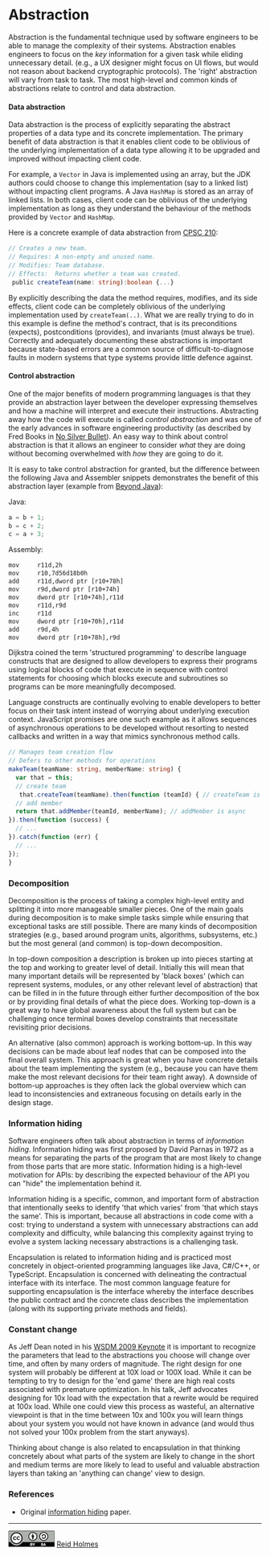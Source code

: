 # Abstraction

Abstraction is the fundamental technique used by software engineers to be able to manage the complexity of their systems. Abstraction enables engineers to focus on the _key_ information for a given task while eliding unnecessary detail. (e.g., a UX designer might focus on UI flows, but would not reason about backend cryptographic protocols). The 'right' abstraction will vary from task to task. The most high-level and common kinds of abstractions relate to control and data abstraction.

#### Data abstraction

Data abstraction is the process of explicitly separating the abstract properties of a data type and its concrete implementation. The primary benefit of data abstraction is that it enables client code to be oblivious of the underlying implementation of a data type allowing it to be upgraded and improved without impacting client code.

For example, a ```Vector``` in Java is implemented using an array, but the JDK authors could choose to change this implementation (say to a linked list) without impacting client programs. A Java ```HashMap``` is stored as an array of linked lists. In both cases, client code can be oblivious of the underlying implementation as long as they understand the behaviour of the methods provided by ```Vector``` and ```HashMap```. 

Here is a concrete example of data abstraction from [CPSC 210](https://sites.google.com/site/ubccpsc2102015s2/schedule/ubc-cpsc-210-robust-classes.pdf?attredirects=0&d=1):

```typescript
// Creates a new team.
// Requires: A non-empty and unused name.
// Modifies: Team database.
// Effects:  Returns whether a team was created.
 public createTeam(name: string):boolean {...} 
```

By explicitly describing the data the method requires, modifies, and its side effects, client code can be completely oblivious of the underlying implementation used by ```createTeam(..)```. What we are really trying to do in this example is define the method's contract, that is its preconditions (expects), postconditions (provides), and invariants (must always be true). Correctly and adequately documenting these abstractions is important because state-based errors are a common source of difficult-to-diagnose faults in modern systems that type systems provide little defence against.

#### Control abstraction

One of the major benefits of modern programming languages is that they provide an abstraction layer between the developer expressing themselves and how a machine will interpret and execute their instructions. Abstracting away how the code will execute is called *control abstraction* and was one of the early advances in software engineering productivity (as described by Fred Books in [No Silver Bullet](http://worrydream.com/refs/Brooks-NoSilverBullet.pdf)). An easy way to think about control abstraction is that it allows an engineer to consider *what* they are doing without becoming overwhelmed with *how* they are going to do it.

It is easy to take control abstraction for granted, but the difference between the following Java and Assembler snippets demonstrates the benefit of this abstraction layer (example from [Beyond Java](http://www.beyondjava.net/blog/java-programmers-guide-assembler-language/)):

Java:

```java
a = b + 1;
b = c + 2;
c = a + 3;
```

Assembly:

```assembly_x86
mov     r11d,2h                   
mov     r10,7d56d18b0h            
add     r11d,dword ptr [r10+78h]  
mov     r9d,dword ptr [r10+74h]   
mov     dword ptr [r10+74h],r11d  
mov     r11d,r9d                  
inc     r11d                      
mov     dword ptr [r10+70h],r11d  
add     r9d,4h                    
mov     dword ptr [r10+78h],r9d   
```

Dijkstra coined the term 'structured programming' to describe language constructs that are designed to allow developers to express their programs using logical blocks of code that execute in sequence with control statements for choosing which blocks execute and subroutines so programs can be more meaningfully decomposed.

Language constructs are continually evolving to enable developers to better focus on their task intent instead of worrying about underlying execution context. JavaScript promises are one such example as it allows sequences of asynchronous operations to be developed without resorting to nested callbacks and written in a way that mimics synchronous method calls.

```typescript
// Manages team creation flow
// Defers to other methods for operations
makeTeam(teamName: string, memberName: string) {
  var that = this;
  // create team
   that.createTeam(teamName).then(function (teamId) { // createTeam is async
  // add member
  return that.addMember(teamId, memberName); // addMember is async
}).then(function (success) {
  // ...
}).catch(function (err) {
  // ...
});
}
```

### Decomposition

Decomposition is the process of taking a complex high-level entity and splitting it into more manageable smaller pieces. One of the main goals during decomposition is to make simple tasks simple while ensuring that exceptional tasks are still possible. There are many kinds of decomposition strategies (e.g., based around program units, algorithms, subsystems, etc.) but the most general (and common) is top-down decomposition. 

In top-down composition a description is broken up into pieces starting at the top and working to greater level of detail. Initially this will mean that many important details will be represented by 'black boxes' (which can represent systems, modules, or any other relevant level of abstraction) that can be filled in in the future through either further decomposition of the box or by providing final details of what the piece does. Working top-down is a great way to have global awareness about the full system but can be challenging once terminal boxes develop constraints that necessitate revisiting prior decisions.

An alternative (also common) approach is working bottom-up. In this way decisions can be made about leaf nodes that can be composed into the final overall system. This approach is great when you have concrete details about the team implementing the system (e.g., because you can have them make the most relevant decisions for their team right away). A downside of bottom-up approaches is they often lack the global overview which can lead to inconsistencies and extraneous focusing on details early in the design stage.

<!-- TODO: add decomposing user stories here 
#### Example: Decomposing user stories
-->

<!-- TODO: decomposition levels -->

### Information hiding 

Software engineers often talk about abstraction in terms of _information hiding_.  Information hiding was first proposed by David Parnas in 1972 as a means for separating the parts of the program that are most likely to change from those parts that are more static. Information hiding is a high-level motivation for APIs: by describing the expected behaviour of the API you can "hide" the implementation behind it. 

Information hiding is a specific, common, and important form of abstraction that intentionally seeks to identify 'that which varies' from 'that which stays the same'. This is important, because all abstractions in code come with a cost: trying to understand a system with unnecessary abstractions can add complexity and difficulty, while balancing this complexity against trying to evolve a system lacking necessary abstractions is a challenging task.

Encapsulation is related to information hiding and is practiced most concretely in object-oriented programming languages like Java, C#/C++, or TypeScript.  Encapsulation is concerned with delineating the contractual interface with its interface. The most common language feature for supporting encapsulation is the interface whereby the interface describes the public contract and the concrete class describes the implementation (along with its supporting private methods and fields).

### Constant change

As Jeff Dean noted in his [WSDM 2009 Keynote](http://static.googleusercontent.com/media/research.google.com/en//people/jeff/WSDM09-keynote.pdf) it is important to recognize the parameters that lead to the abstractions you choose will change over time, and often by many orders of magnitude. The right design for one system will probably be different at 10X load or 100X load. While it can be tempting to try to design for the 'end game' there are high real costs associated with premature optimization. In his talk, Jeff advocates designing for 10x load with the expectation that a rewrite would be required at 100x load. While one could view this process as wasteful, an alternative viewpoint is that in the time between 10x and 100x you will learn things about your system you would not have known in advance (and would thus not solved your 100x problem from the start anyways).

Thinking about change is also related to encapsulation in that thinking concretely about what parts of the system are likely to change in the short and medium terms are more likely to lead to useful and valuable abstraction layers than taking an 'anything can change' view to design.

### References

* Original [information hiding](http://www.cs.umd.edu/class/spring2003/cmsc838p/Design/criteria.pdf) paper.

---
[![](figures/CCSA.png "Creative Commons: Attribution-ShareAlike")](https://creativecommons.org/licenses/by-sa/3.0/) [Reid Holmes](https://www.cs.ubc.ca/~rtholmes/)
